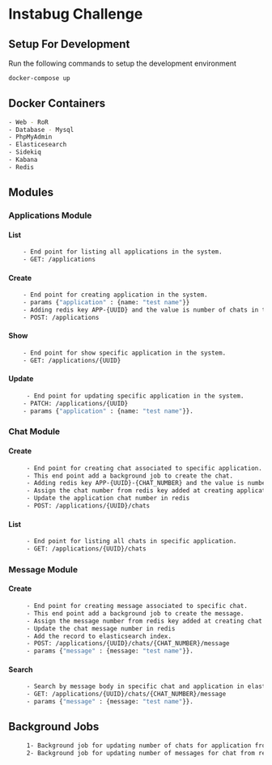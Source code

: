 # Instabug Challenge


## Setup For Development
Run the following commands to setup the development environment
```bash
docker-compose up
```

## Docker Containers
```bash
- Web - RoR
- Database - Mysql
- PhpMyAdmin
- Elasticesearch
- Sidekiq
- Kabana
- Redis
```


## Modules
### Applications Module
#### List
```bash
    - End point for listing all applications in the system.
    - GET: /applications 
```

#### Create
```bash
    - End point for creating application in the system.
    - params {"application" : {name: "test name"}}
    - Adding redis key APP-{UUID} and the value is number of chats in this application.
    - POST: /applications 
```

#### Show
```bash
    - End point for show specific application in the system.
    - GET: /applications/{UUID}
```

#### Update
```bash
     - End point for updating specific application in the system.
    - PATCH: /applications/{UUID}
    - params {"application" : {name: "test name"}}.
```

### Chat Module
#### Create
```bash
     - End point for creating chat associated to specific application.
     - This end point add a background job to create the chat.
     - Adding redis key APP-{UUID}-{CHAT_NUMBER} and the value is number of messages in this chat.
     - Assign the chat number from redis key added at creating application.
     - Update the application chat number in redis
     - POST: /applications/{UUID}/chats
```

#### List
```bash
     - End point for listing all chats in specific application.
     - GET: /applications/{UUID}/chats
```

### Message Module
#### Create
```bash
     - End point for creating message associated to specific chat.
     - This end point add a background job to create the message.
     - Assign the message number from redis key added at creating chat.
     - Update the chat message number in redis
     - Add the record to elasticsearch index.
     - POST: /applications/{UUID}/chats/{CHAT_NUMBER}/message
     - params {"message" : {message: "test name"}}.
```

#### Search
```bash
     - Search by message body in specific chat and application in elasticsearch.
     - GET: /applications/{UUID}/chats/{CHAT_NUMBER}/message
     - params {"message" : {message: "test name"}}.
```

## Background Jobs
```bash
     1- Background job for updating number of chats for application from redis run every 1 hour.
     2- Background job for updating number of messages for chat from redis run every 1 hour.
```